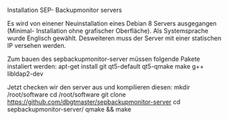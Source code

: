 ﻿Installation SEP- Backupmonitor servers

Es wird von einener Neuinstallation eines Debian 8 Servers ausgegangen (Minimal- Installation ohne grafischer Oberfläche). Als Systemsprache wurde Englisch gewählt. 
Desweiteren muss der Server mit einer statischen IP versehen werden.

Zum bauen des sepbackupmonitor-server müssen folgende Pakete instaliert werden:
apt-get install git qt5-default qt5-qmake make g++ libldap2-dev

Jetzt checken wir den server aus und kompilieren diesen:
mkdir /root/software
cd /root/software
git clone https://github.com/dbgtmaster/sepbackupmonitor-server
cd sepbackupmonitor-server/
qmake && make